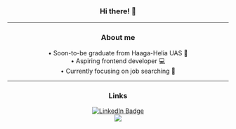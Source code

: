 <div id="body" align="center">

### Hi there! 👋
--- 

### About me

• Soon-to-be graduate from Haaga-Helia UAS 🏫 <br />
• Aspiring frontend developer 💻 <br />
• Currently focusing on job searching 🧾

--- 
### Links
<a href="https://www.linkedin.com/in/kristopher-pepper-824184136/">
    <img src="https://img.shields.io/badge/LinkedIn-blue?style=for-the-badge&logo=linkedin&logoColor=white" alt="LinkedIn Badge"/>
</a>

<br />

<a href="https://kristopherpepper.com/coding-portfolio">
    <img src="https://img.shields.io/badge/website-000000?style=for-the-badge"/>
</a>

</div>


<!--
**My `README.md` which appears on my GitHub profile.
-->
